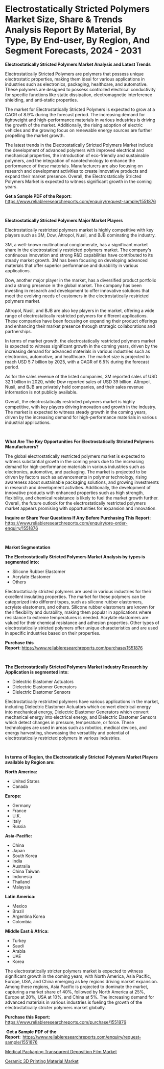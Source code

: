 <p><h1>Electrostatically Stricted Polymers Market Size, Share & Trends Analysis Report By Material, By Type, By End-user, By Region, And Segment Forecasts, 2024 - 2031</h1></p><p><strong>Electrostatically Stricted Polymers Market Analysis and Latest Trends</strong></p>
<p><p>Electrostatically Stricted Polymers are polymers that possess unique electrostatic properties, making them ideal for various applications in industries such as electronics, packaging, healthcare, and automotive. These polymers are designed to possess controlled electrical conductivity for specific functions like static dissipation, electromagnetic interference shielding, and anti-static properties.</p><p>The market for Electrostatically Stricted Polymers is expected to grow at a CAGR of 8.9% during the forecast period. The increasing demand for lightweight and high-performance materials in various industries is driving the growth of the market. Additionally, the rising adoption of electric vehicles and the growing focus on renewable energy sources are further propelling the market growth.</p><p>The latest trends in the Electrostatically Stricted Polymers Market include the development of advanced polymers with improved electrical and mechanical properties, the introduction of eco-friendly and sustainable polymers, and the integration of nanotechnology to enhance the performance of these materials. Manufacturers are also focusing on research and development activities to create innovative products and expand their market presence. Overall, the Electrostatically Stricted Polymers Market is expected to witness significant growth in the coming years.</p></p>
<p><strong>Get a Sample PDF of the Report:&nbsp;</strong> <a href="https://www.reliableresearchreports.com/enquiry/request-sample/1551876">https://www.reliableresearchreports.com/enquiry/request-sample/1551876</a></p>
<p>&nbsp;</p>
<p><strong>Electrostatically Stricted Polymers Major Market Players</strong></p>
<p><p>Electrostatically restricted polymers market is highly competitive with key players such as 3M, Dow, Altropol, Nusil, and BJB dominating the industry. </p><p>3M, a well-known multinational conglomerate, has a significant market share in the electrostatically restricted polymers market. The company's continuous innovation and strong R&D capabilities have contributed to its steady market growth. 3M has been focusing on developing advanced materials that offer superior performance and durability in various applications.</p><p>Dow, another major player in the market, has a diversified product portfolio and a strong presence in the global market. The company has been investing in research and development to offer innovative solutions that meet the evolving needs of customers in the electrostatically restricted polymers market. </p><p>Altropol, Nusil, and BJB are also key players in the market, offering a wide range of electrostatically restricted polymers for different applications. These companies have been focusing on expanding their product offerings and enhancing their market presence through strategic collaborations and partnerships.</p><p>In terms of market growth, the electrostatically restricted polymers market is expected to witness significant growth in the coming years, driven by the increasing demand for advanced materials in various industries such as electronics, automotive, and healthcare. The market size is projected to reach USD 5.7 billion by 2025, with a CAGR of 6.5% during the forecast period.</p><p>As for the sales revenue of the listed companies, 3M reported sales of USD 32.1 billion in 2020, while Dow reported sales of USD 39 billion. Altropol, Nusil, and BJB are privately held companies, and their sales revenue information is not publicly available. </p><p>Overall, the electrostatically restricted polymers market is highly competitive, with key players driving innovation and growth in the industry. The market is expected to witness steady growth in the coming years, driven by the increasing demand for high-performance materials in various industrial applications.</p></p>
<p>&nbsp;</p>
<p><strong>What Are The Key Opportunities For Electrostatically Stricted Polymers Manufacturers?</strong></p>
<p><p>The global electrostatically restricted polymers market is expected to witness substantial growth in the coming years due to the increasing demand for high-performance materials in various industries such as electronics, automotive, and packaging. The market is projected to be driven by factors such as advancements in polymer technology, rising awareness about sustainable packaging solutions, and growing investments in research and development activities. Additionally, the development of innovative products with enhanced properties such as high strength, flexibility, and chemical resistance is likely to fuel the market growth further. Overall, the future outlook for the electrostatically restricted polymers market appears promising with opportunities for expansion and innovation.</p></p>
<p><strong>Inquire or Share Your Questions If Any Before Purchasing This Report:</strong> <a href="https://www.reliableresearchreports.com/enquiry/pre-order-enquiry/1551876">https://www.reliableresearchreports.com/enquiry/pre-order-enquiry/1551876</a></p>
<p>&nbsp;</p>
<p><strong>Market Segmentation</strong></p>
<p><strong>The Electrostatically Stricted Polymers Market Analysis by types is segmented into:</strong></p>
<p><ul><li>Silicone Rubber Elastomer</li><li>Acrylate Elastomer</li><li>Others</li></ul></p>
<p><p>Electrostatically stricted polymers are used in various industries for their excellent insulating properties. The market for these polymers can be categorized into different types, such as silicone rubber elastomers, acrylate elastomers, and others. Silicone rubber elastomers are known for their flexibility and durability, making them popular in applications where resistance to extreme temperatures is needed. Acrylate elastomers are valued for their chemical resistance and adhesion properties. Other types of electrostatically stricted polymers offer unique characteristics and are used in specific industries based on their properties.</p></p>
<p><strong>Purchase this Report:&nbsp;</strong><a href="https://www.reliableresearchreports.com/purchase/1551876">https://www.reliableresearchreports.com/purchase/1551876</a></p>
<p>&nbsp;</p>
<p><strong>The Electrostatically Stricted Polymers Market Industry Research by Application is segmented into:</strong></p>
<p><ul><li>Dielectric Elastomer Actuators</li><li>Dielectric Elastomer Generators</li><li>Dielectric Elastomer Sensors</li></ul></p>
<p><p>Electrostatically restricted polymers have various applications in the market, including Dielectric Elastomer Actuators which convert electrical energy into mechanical energy, Dielectric Elastomer Generators which convert mechanical energy into electrical energy, and Dielectric Elastomer Sensors which detect changes in pressure, temperature, or force. These technologies are used in areas such as robotics, medical devices, and energy harvesting, showcasing the versatility and potential of electrostatically restricted polymers in various industries.</p></p>
<p>&nbsp;</p>
<p><strong>In terms of Region, the Electrostatically Stricted Polymers Market Players available by Region are:</strong></p>
<p>
    <p> <strong> North America: </strong>
        <ul>
            <li>United States</li>
            <li>Canada</li>
        </ul>
        </p> 
    <p> <strong> Europe: </strong>
        <ul>
            <li>Germany</li>
            <li>France</li>
            <li>U.K.</li>
            <li>Italy</li>
            <li>Russia</li>
        </ul>
        </p> 
    <p> <strong> Asia-Pacific: </strong>
        <ul>
            <li>China</li>
            <li>Japan</li>
            <li>South Korea</li>
            <li>India</li>
            <li>Australia</li>
            <li>China Taiwan</li>
            <li>Indonesia</li>
            <li>Thailand</li>
            <li>Malaysia</li>
        </ul>
        </p> 
    <p> <strong> Latin America: </strong>
        <ul>
            <li>Mexico</li>
            <li>Brazil</li>
            <li>Argentina Korea</li>
            <li>Colombia</li>
        </ul>
        </p> 
    <p> <strong> Middle East & Africa: </strong>
        <ul>
            <li>Turkey</li>
            <li>Saudi</li>
            <li>Arabia</li>
            <li>UAE</li>
            <li>Korea</li>
        </ul>
    </p>
    </p>
<p><p>The electrostatically stricter polymers market is expected to witness significant growth in the coming years, with North America, Asia Pacific, Europe, USA, and China emerging as key regions driving market expansion. Among these regions, Asia Pacific is projected to dominate the market, capturing a market share of 40%, followed by North America at 25%, Europe at 20%, USA at 10%, and China at 5%. The increasing demand for advanced materials in various industries is fueling the growth of the electrostatically stricter polymers market globally.</p></p>
<p><strong>Purchase this Report: </strong><a href="https://www.reliableresearchreports.com/purchase/1551876">https://www.reliableresearchreports.com/purchase/1551876</a></p>
<p>&nbsp;<strong>Get a Sample PDF of the Report:&nbsp;&nbsp;</strong><a href="https://www.reliableresearchreports.com/enquiry/request-sample/1551876">https://www.reliableresearchreports.com/enquiry/request-sample/1551876</a></p>
<p><strong></strong></p>
<p><p><a href="https://github.com/jerrycopelandthomaswsqd8q/Market-Research-Report-List-1/blob/main/medical-packaging-transparent-deposition-film-market.md">Medical Packaging Transparent Deposition Film Market</a></p><p><a href="https://github.com/brenzgnarento/Market-Research-Report-List-1/blob/main/ceramic-3d-printing-material-market.md">Ceramic 3D Printing Material Market</a></p></p>